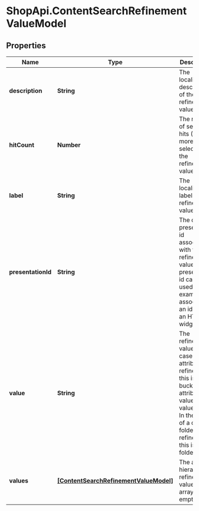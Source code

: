 # ShopApi.ContentSearchRefinementValueModel

## Properties
Name | Type | Description | Notes
------------ | ------------- | ------------- | -------------
**description** | **String** | The localized description of the refinement value. | [optional] 
**hitCount** | **Number** | The number of search hits (0 or more) when selecting the refinement value. | [optional] 
**label** | **String** | The localized label of the refinement value. | [optional] 
**presentationId** | **String** | The optional presentation id associated with the refinement value.  The presentation id can be used, for example, to associate an id with  an HTML widget. | [optional] 
**value** | **String** | The refinement value. In the case of an attribute refinement, this is the bucket,  the attribute value, or a value range. In the case of a content folder refinement,  this is the folder id. | [optional] 
**values** | [**[ContentSearchRefinementValueModel]**](ContentSearchRefinementValueModel.md) | The array of hierarchical refinement values. This array can be empty. | [optional] 


